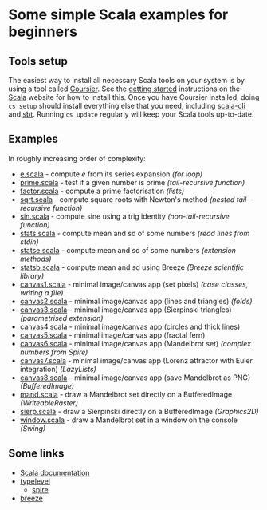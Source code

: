 # Some simple Scala examples for beginners

## Tools setup

The easiest way to install all necessary Scala tools on your system is by using a tool called [Coursier](https://get-coursier.io/docs/cli-overview). See the [getting started](https://docs.scala-lang.org/getting-started/) instructions on the [Scala](https://www.scala-lang.org/) website for how to install this. Once you have Coursier installed, doing `cs setup` should install everything else that you need, including [scala-cli](https://scala-cli.virtuslab.org/) and [sbt](https://www.scala-sbt.org/). Running `cs update` regularly will keep your Scala tools up-to-date.

## Examples

In roughly increasing order of complexity:

* [e.scala](e.scala) - compute *e* from its series expansion *(for loop)*
* [prime.scala](prime.scala) - test if a given number is prime *(tail-recursive function)*
* [factor.scala](factor.scala) - compute a prime factorisation *(lists)*
* [sqrt.scala](sqrt.scala) - compute square roots with Newton's method *(nested tail-recursive function)*
* [sin.scala](sin.scala) - compute sine using a trig identity *(non-tail-recursive function)*
* [stats.scala](stats.scala) - compute mean and sd of some numbers *(read lines from stdin)*
* [statse.scala](statse.scala) - compute mean and sd of some numbers *(extension methods)*
* [statsb.scala](statsb.scala) - compute mean and sd using Breeze *(Breeze scientific library)*
* [canvas1.scala](canvas1.scala) - minimal image/canvas app (set pixels) *(case classes, writing a file)*
* [canvas2.scala](canvas2.scala) - minimal image/canvas app (lines and triangles) *(folds)*
* [canvas3.scala](canvas3.scala) - minimal image/canvas app (Sierpinski triangles) *(parametrised extension)*
* [canvas4.scala](canvas4.scala) - minimal image/canvas app (circles and thick lines)
* [canvas5.scala](canvas5.scala) - minimal image/canvas app (fractal fern)
* [canvas6.scala](canvas6.scala) - minimal image/canvas app (Mandelbrot set) *(complex numbers from Spire)*
* [canvas7.scala](canvas7.scala) - minimal image/canvas app (Lorenz attractor with Euler integration) *(LazyLists)*
* [canvas8.scala](canvas8.scala) - minimal image/canvas app (save Mandelbrot as PNG) *(BufferedImage)*
* [mand.scala](mand.scala) - draw a Mandelbrot set directly on a BufferedImage *(WriteableRaster)*
* [sierp.scala](sierp.scala) - draw a Sierpinski directly on a BufferedImage *(Graphics2D)*
* [window.scala](window.scala) - draw a Mandelbrot set in a window on the console *(Swing)*


## Some links

* [Scala documentation](https://docs.scala-lang.org/)
* [typelevel](https://typelevel.org/)
    * [spire](https://typelevel.org/spire/)
* [breeze](https://github.com/scalanlp/breeze)

